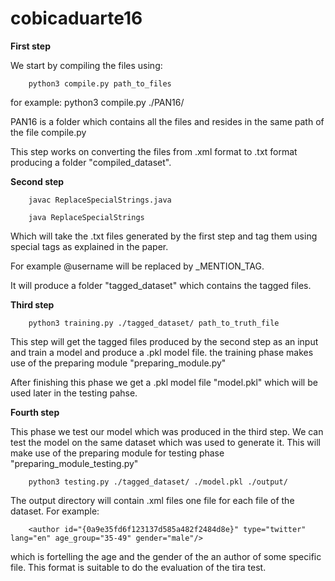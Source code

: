 # cobicaduarte16

**First step**



We start by compiling the files using:

		python3 compile.py path_to_files
for example:
		python3 compile.py ./PAN16/

PAN16 is a folder which contains all the files and resides in the same path of the file compile.py

This step works on converting the files from .xml format to .txt format producing a folder "compiled_dataset".


**Second step**

		javac ReplaceSpecialStrings.java

		java ReplaceSpecialStrings

Which will take the .txt files generated by the first step and tag them using special tags as explained in the paper.

For example @username will be replaced by _MENTION_TAG.

It will produce a folder "tagged_dataset" which contains the tagged files.

**Third step**

		python3 training.py ./tagged_dataset/ path_to_truth_file

This step will get the tagged files produced by the second step as an input and train a model and produce a .pkl model file.
the training phase makes use of the preparing module "preparing_module.py"

After finishing this phase we get a .pkl model file "model.pkl" which will be used later in the testing pahse.

**Fourth step**

This phase we test our model which was produced in the third step. We can test the model on the same dataset which was used to generate it. This will make use of the preparing module for testing phase "preparing_module_testing.py"  

		python3 testing.py ./tagged_dataset/ ./model.pkl ./output/

The output directory will contain .xml files one file for each file of the dataset. For example:

		<author id="{0a9e35fd6f123137d585a482f2484d8e}" type="twitter" lang="en" age_group="35-49" gender="male"/>

which is fortelling the age and the gender of the an author of some specific file. This format is suitable to do the evaluation of the tira test.




























